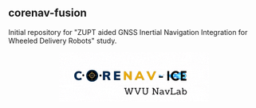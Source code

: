 ## corenav-fusion

Initial repository for "ZUPT aided GNSS Inertial Navigation Integration for Wheeled Delivery Robots" study.

<p align="center">
<img alt="Architecture" src="doc/corenavICE.gif" width="300">
</p>
